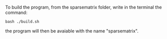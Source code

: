 To build the program, from the sparsematrix folder, write in the terminal the command:
```
bash ./build.sh
```

the program will then be avaiable with the name "sparsematrix".